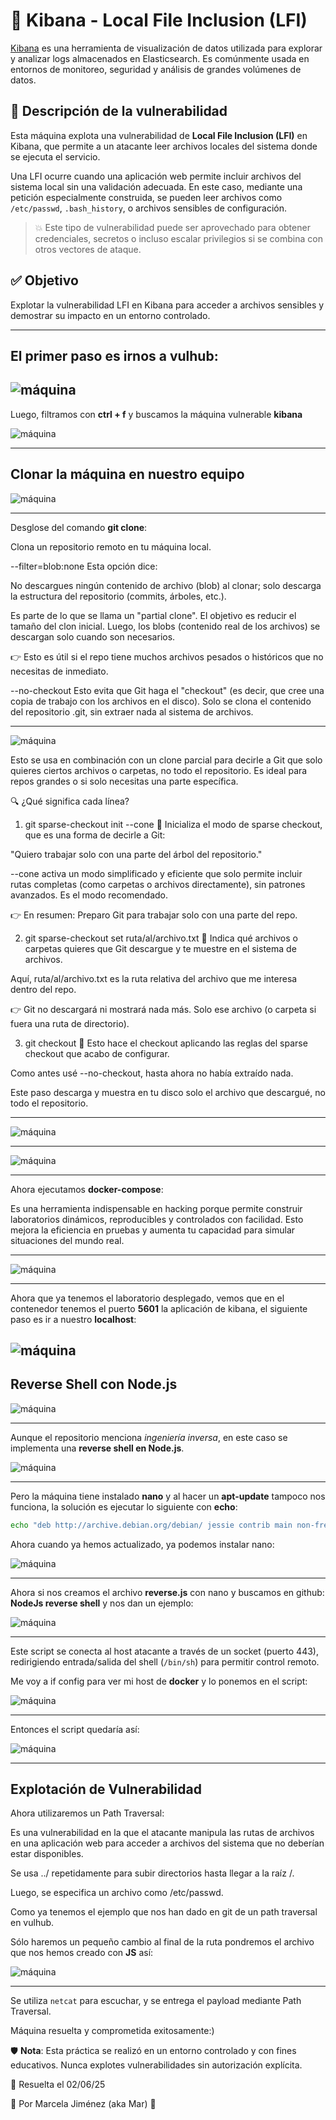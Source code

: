 # 📄 Kibana - Local File Inclusion (LFI)

[Kibana](https://www.elastic.co/kibana/) es una herramienta de visualización de datos utilizada para explorar y analizar logs almacenados en Elasticsearch. Es comúnmente usada en entornos de monitoreo, seguridad y análisis de grandes volúmenes de datos.

## 🐞 Descripción de la vulnerabilidad

Esta máquina explota una vulnerabilidad de **Local File Inclusion (LFI)** en Kibana, que permite a un atacante leer archivos locales del sistema donde se ejecuta el servicio.

Una LFI ocurre cuando una aplicación web permite incluir archivos del sistema local sin una validación adecuada. En este caso, mediante una petición especialmente construida, se pueden leer archivos como `/etc/passwd`, `.bash_history`, o archivos sensibles de configuración.

> 💥 Este tipo de vulnerabilidad puede ser aprovechado para obtener credenciales, secretos o incluso escalar privilegios si se combina con otros vectores de ataque.

## ✅ Objetivo

Explotar la vulnerabilidad LFI en Kibana para acceder a archivos sensibles y demostrar su impacto en un entorno controlado.

---

## El primer paso es irnos a vulhub:

![máquina](./images/1.png)
---

Luego, filtramos con **ctrl + f** y buscamos la máquina vulnerable **kibana**

![máquina](./images/2.png)

---
## Clonar la máquina en nuestro equipo

![máquina](./images/3.png)

---

Desglose del comando
**git clone**:

Clona un repositorio remoto en tu máquina local.

--filter=blob:none
Esta opción dice:

No descargues ningún contenido de archivo (blob) al clonar; solo descarga la estructura del repositorio (commits, árboles, etc.).

Es parte de lo que se llama un "partial clone". El objetivo es reducir el tamaño del clon inicial. Luego, los blobs (contenido real de los archivos) se descargan solo cuando son necesarios.

👉 Esto es útil si el repo tiene muchos archivos pesados o históricos que no necesitas de inmediato.

--no-checkout
Esto evita que Git haga el "checkout" (es decir, que cree una copia de trabajo con los archivos en el disco).
Solo se clona el contenido del repositorio .git, sin extraer nada al sistema de archivos.

---

![máquina](./images/4.png)

Esto se usa en combinación con un clone parcial para decirle a Git que solo quieres ciertos archivos o carpetas, no todo el repositorio. Es ideal para repos grandes o si solo necesitas una parte específica.

🔍 ¿Qué significa cada línea?
1. git sparse-checkout init --cone
🔹 Inicializa el modo de sparse checkout, que es una forma de decirle a Git:

"Quiero trabajar solo con una parte del árbol del repositorio."

--cone activa un modo simplificado y eficiente que solo permite incluir rutas completas (como carpetas o archivos directamente), sin patrones avanzados. Es el modo recomendado.

👉 En resumen: Preparo Git para trabajar solo con una parte del repo.

2. git sparse-checkout set ruta/al/archivo.txt
🔹 Indica qué archivos o carpetas quieres que Git descargue y te muestre en el sistema de archivos.

Aquí, ruta/al/archivo.txt es la ruta relativa del archivo que me interesa dentro del repo.

👉 Git no descargará ni mostrará nada más. Solo ese archivo (o carpeta si fuera una ruta de directorio).

3. git checkout
🔹 Esto hace el checkout aplicando las reglas del sparse checkout que acabo de configurar.

Como antes usé --no-checkout, hasta ahora no había extraído nada.

Este paso descarga y muestra en tu disco solo el archivo que descargué, no todo el repositorio.

---

![máquina](./images/5.png)

---

![máquina](./images/6.png)

---

Ahora ejecutamos **docker-compose**: 

Es una herramienta indispensable en hacking porque permite construir laboratorios dinámicos, reproducibles y controlados con facilidad. Esto mejora la eficiencia en pruebas y aumenta tu capacidad para simular situaciones del mundo real.

---

![máquina](./images/7.png)

---

Ahora que ya tenemos el laboratorio desplegado, vemos que en el contenedor tenemos el puerto **5601** la aplicación de kibana, el siguiente paso es ir a nuestro **localhost**:

![máquina](./images/8.png)
---

## Reverse Shell con Node.js

![máquina](./images/9.png)

---

Aunque el repositorio menciona *ingeniería inversa*, en este caso se implementa una **reverse shell en Node.js**.

![máquina](./images/10.png)

---

Pero la máquina tiene instalado **nano** y al hacer un **apt-update** tampoco nos funciona, la solución es ejecutar lo siguiente con **echo**: 
```bash
echo "deb http://archive.debian.org/debian/ jessie contrib main non-free" > /etc/apt/sources.list
```
Ahora cuando ya hemos actualizado, ya podemos instalar nano:

![máquina](./images/11.png)

---

Ahora si nos creamos el archivo **reverse.js** con nano y buscamos en github: **NodeJs reverse shell**
y nos dan un ejemplo:

![máquina](./images/12.png)

---

Este script se conecta al host atacante a través de un socket (puerto 443), redirigiendo entrada/salida del shell (`/bin/sh`) para permitir control remoto.

Me voy a if config para ver mi host de **docker** y lo ponemos en el script: 

![máquina](./images/13.png)

---

Entonces el script quedaría así:

![máquina](./images/14.png)

---

## Explotación de Vulnerabilidad

Ahora utilizaremos un  Path Traversal:

Es una vulnerabilidad en la que el atacante manipula las rutas de archivos en una aplicación web para acceder a archivos del sistema que no deberían estar disponibles.

Se usa ../ repetidamente para subir directorios hasta llegar a la raíz /.

Luego, se especifica un archivo como /etc/passwd.

Como ya tenemos el ejemplo que nos han dado en git de un path traversal en vulhub.

Sólo haremos un pequeño cambio al final de la ruta pondremos el archivo que nos hemos creado con **JS** así:

![máquina](./images/15.png)

---

Se utiliza `netcat` para escuchar, y se entrega el payload mediante Path Traversal.

Máquina resuelta y comprometida exitosamente:)

🛡️ **Nota**: Esta práctica se realizó en un entorno controlado y con fines educativos. Nunca explotes vulnerabilidades sin autorización explícita.

📅 Resuelta el 02/06/25

👩 Por Marcela Jiménez (aka Mar) 🐉
